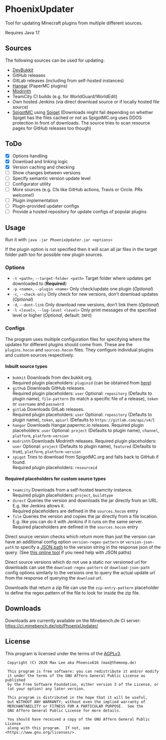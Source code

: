 # PhoenixUpdater
Tool for updating Minecraft plugins from multiple different sources.

Requires Java 17.

## Sources
The following sources can be used for updating:

- [DevBukkit](https://dev.bukkit.org)
- GitHub releases
- GitLab releases (including from self-hosted instances)
- [Hangar](https://hangar.papermc.io) (PaperMC plugins)
- [Modrinth](https://modrinth.com)
- TeamCity CI builds (e.g. for WorldGuard/WorldEdit)
- Own hosted Jenkins (via direct download source or if locally hosted file source)
- [SpigotMC](https://spigotmc.org) using [Spiget](https://spiget.org) (Downloads might fail depending on whether Spiget has the files cached or not as SpigotMC.org uses DDOS protection in front of downloads. The source tries to scan resource pages for GitHub releases too though)

## ToDo

- [x] Options handling
- [x] Download and linking logic
- [x] Version caching and checking
- [ ] Show changes between versions
- [ ] Specify semantic version update level
- [ ] Configurator utility
- [ ] More sources (e.g. CIs like GitHub actions, Travis or Circle. PRs welcome!)
- [ ] Plugin implementation
- [ ] Plugin-provided updater configs
- [ ] Provide a hosted repository for update configs of popular plugins

## Usage

Run it with `java -jar PhoenixUpdater.jar <options>`

If the plugin option is not specified then it will scan all jar files in the target folder path too for possible new plugin sources.

### Options
- `-t <path>`, `--target-folder <path>` Target folder where updates get downloaded to (**Required**)
- `-p <name>`, `--plugin <name>` Only check/update one plugin (*Optional*)
- `-c`, `--check-only` Only check for new versions, don't download updates (*Optional*)
- `-d`, `--dont-link`  Only download new versions, don't link them (*Optional*)
- `-l <level>`, `--log-level <level>`  Only print messages of the specified level or higher (*Optional*, default: `INFO`)

### Configs
The program uses multiple configuration files for specifying where the updates for different plugins should come from. These are the `plugins.hocon` and `sources.hocon` files. They configure individual plugins and custom sources respectively.

#### Inbuilt source types
- `bukkit` Downloads from dev.bukkit.org.  
  Required plugin placeholders: `pluginid` (can be obtained from [here](https://servermods.forgesvc.net/servermods/projects?search=worldedit))
- `github` Downloads GitHub releases.  
  Required plugin placeholders: `user`
  Optional: `repository` (Defaults to plugin name), `file-pattern` (to match a specific file of a release), `token` or `username` and `password`
- `gitlab` Downloads GitLab releases.  
  Required plugin placeholders: `user`
  Optional: `repository` (Defaults to plugin name), `token`, `apiurl` (Defaults to `https://gitlab.com/api/v4/`)
- `hangar` Downloads Hangar.papermc.io releases.
  Required plugin placeholders: `user`
  Optional: `project` (Defaults to plugin name), `channel`, `platform`, `platform-version`
- `modrinth` Downloads Modrinth releases.
  Required plugin placeholders: `user`
  Optional: `project` (Defaults to plugin name), `featured` (Defaults to true), `platform`, `platform-version`
- `spigot` Tries to download from SpigotMC.org and falls back to GitHub if found.  
  Required plugin placeholders: `resourceid`

#### Required placeholders for custom source types
- `teamcity` Downloads from a self-hosted teamcity instance.  
  Required plugin placeholders: `project`, `buildtype`
- `direct` Queries the version and downloads the jar directly from an URL. E.g. like Jenkins allows it.  
  Required placeholders are defined in the `sources.hocon` entry
- `file` Queries the version and copies the jar directly from a file location. E.g. like you can do it with Jenkins if it runs on the same server.  
  Required placeholders are defined in the `sources.hocon` entry 

Direct source version checks which return more than just the version can have an additional config option `version-regex-pattern` or `version-json-path` to specify a [JSON path](https://github.com/json-path/JsonPath?tab=readme-ov-file#operators) to the version string in the response json of the query. (See [this online tool](https://jsonpath.com/) if you need help with JSON paths)

Direct source versions which do not use a static nor versioned url for downloads can use the `download-regex-pattern` or `download-json-path` config options similarly to the versions one to query the actual update url from the response of querying the `download` url.

Downloads that return a zip file can use the `zip-entry-pattern` placeholder to define the regex pattern of the file to look for inside the zip file.

## Downloads
Downloads are currently available on the Minebench.de CI server: https://ci.minebench.de/job/PhoenixUpdater/

## License
This program is licensed under the terms of the [AGPLv3](LICENSE).

```
 Copyright (C) 2020 Max Lee aka Phoenix616 (max@themoep.de)

 This program is free software: you can redistribute it and/or modify
 it under the terms of the GNU Affero General Public License as published
 by the Free Software Foundation, either version 3 of the License, or
 (at your option) any later version.

 This program is distributed in the hope that it will be useful,
 but WITHOUT ANY WARRANTY; without even the implied warranty of
 MERCHANTABILITY or FITNESS FOR A PARTICULAR PURPOSE.  See the
 GNU Affero General Public License for more details.

 You should have received a copy of the GNU Affero General Public License
 along with this program.  If not, see <https://www.gnu.org/licenses/>.
```
